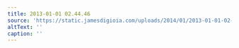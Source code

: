 ```yaml
---
title: 2013-01-01 02.44.46
source: 'https://static.jamesdigioia.com/uploads/2014/01/2013-01-01-02-44-46-scaled.jpg'
altText: ''
caption: ''
---
```


